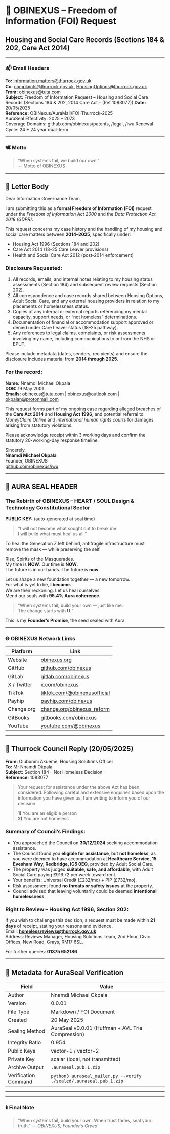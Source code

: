 # 🧿 OBINEXUS – Freedom of Information (FOI) Request  
## Housing and Social Care Records (Sections 184 & 202, Care Act 2014)

---

### 📬 Email Headers

**To:** information.matters@thurrock.gov.uk  
**Cc:** complaints@thurrock.gov.uk, HousingOptions@thurrock.gov.uk  
**From:** obinexus@tuta.com  
**Subject:** Freedom of Information Request – Housing and Social Care Records (Sections 184 & 202, 2014 Care Act - (Ref 1083077))
**Date:** 20/05/2025  
**Reference:** OBINexus/AuraMail/FOI-Thurrock-2025  
AuraSeal Effectivity: 2025 – 2073  
Coverage Domains: github.com/obinexus/patents, /legal, /iwu
Renewal Cycle: 24 + 24 year dual-term

---

### 🕊️ Motto

> “When systems fail, we build our own.”  
> — Motto of OBINEXUS  

---

## 📜 Letter Body

Dear Information Governance Team,

I am submitting this as a **formal Freedom of Information (FOI)** request under the *Freedom of Information Act 2000* and the *Data Protection Act 2018 (GDPR)*.

This request concerns my case history and the handling of my housing and social care matters between **2014–2025**, specifically under:

- Housing Act 1996 (Sections 184 and 202)  
- Care Act 2014 (18–25 Care Leaver provisions)  
- Health and Social Care Act 2012 (post-2014 enforcement)  

### Disclosure Requested:

1. All records, emails, and internal notes relating to my housing status assessments (Section 184) and subsequent review requests (Section 202).  
2. All correspondence and case records shared between Housing Options, Adult Social Care, and any external housing providers in relation to my placements or homelessness status.  
3. Copies of any internal or external reports referencing my mental capacity, support needs, or “not homeless” determinations.  
4. Documentation of financial or accommodation support approved or denied under Care Leaver status (18–25 pathway).  
5. Any references to legal claims, complaints, or risk assessments involving my name, including communications to or from the NHS or EPUT.

Please include metadata (dates, senders, recipients) and ensure the disclosure includes material from **2014 through 2025**.

### For the record:

**Name:** Nnamdi Michael Okpala  
**DOB:** 19 May 2001  
**Emails:** obinexus@tuta.com | obinexus@outlook.com | okpalan@protonmail.com  

This request forms part of my ongoing case regarding alleged breaches of the **Care Act 2014** and **Housing Act 1996**, and potential referral to *MoneyClaim Online* and *international human rights courts* for damages arising from statutory violations.

Please acknowledge receipt within 3 working days and confirm the statutory 20-working-day response timeline.

Sincerely,  
**Nnamdi Michael Okpala**  
Founder, OBINEXUS  
[github.com/obinexus/iwu](https://github.com/obinexus/iwu)

---

## 🧿 AURA SEAL HEADER  
### The Rebirth of OBINEXUS – HEART / SOUL Design & Technology Constitutional Sector  

**PUBLIC KEY:** (auto-generated at seal time)

> “I will not become what sought out to break me.  
> I will build what must heal us all.”  

To heal the Generation Z left behind, antifragile infrastructure must  
remove the mask — while preserving the self.  

Rise, Spirits of the Masquerades.  
My time is **NOW**. Our time is **NOW**.  
The future is in our hands. The future is **now**.  

Let us shape a new foundation together — a new tomorrow.  
For what is yet to be, **I became.**  
We are their reckoning. Let us heal ourselves.  
Mend our souls with **95.4% Aura coherence.**

> “When systems fail, build your own — just like me.  
> The change starts with **U.**”

This is my **Founder’s Promise**, the seed sealed with Aura.  

---

### 🌐 OBINEXUS Network Links

| Platform | Link |
|-----------|------|
| Website | [obinexus.org](https://obinexus.org) |
| GitHub | [github.com/obinexus](https://github.com/obinexus) |
| GitLab | [gitlab.com/obinexus](https://gitlab.com/obinexus) |
| X / Twitter | [x.com/obinexus](https://x.com/obinexus) |
| TikTok | [tiktok.com/@obinexusofficial](https://tiktok.com/@obinexusofficial) |
| Payhip | [payhip.com/obinexus](https://payhip.com/obinexus) |
| Change.org | [change.org/obinexus_reform](https://change.org/obinexus_reform) |
| GitBooks | [gitbooks.com/obinexus](https://gitbooks.com/obinexus) |
| YouTube | [youtube.com/@obinexus](https://youtube.com/@obinexus) |

---

## 📩 Thurrock Council Reply (20/05/2025)

**From:** Olubunmi Akueme, Housing Solutions Officer  
**To:** Mr Nnamdi Okpala  
**Subject:** Section 184 – Not Homeless Decision  
**Reference:** 1083077  

> Your request for assistance under the above Act has been considered. Following careful and extensive enquiries based upon the information you have given us, I am writing to inform you of our decision.  
>   
> **1)** You are an eligible person  
> **2)** You are not homeless  

### Summary of Council’s Findings:
- You approached the Council on **30/12/2024** seeking accommodation assistance.  
- The Council found you **eligible for assistance**, but **not homeless**, as you were deemed to have accommodation at **Healthcare Service, 15 Evesham Way, Redbridge, IG5 0EQ**, provided by Adult Social Care.  
- The property was judged **suitable, safe, and affordable**, with Adult Social Care paying £916.72 per week toward rent.  
- Your benefits: Universal Credit (£232/mo) + PIP (£732/mo).  
- Risk assessment found **no threats or safety issues** at the property.  
- Council advised that leaving voluntarily could be deemed **intentional homelessness**.  

### Right to Review – Housing Act 1996, Section 202:
If you wish to challenge this decision, a request must be made within **21 days** of receipt, stating your reasons and evidence.  
Email: **homelessreviews@thurrock.gov.uk**  
Address: Reviews Manager, Housing Solutions Team, 2nd Floor, Civic Offices, New Road, Grays, RM17 6SL.  

For further queries: **01375 652186**  

---

## 🧾 Metadata for AuraSeal Verification

| Field | Value |
|-------|-------|
| Author | Nnamdi Michael Okpala |
| Version | 0.0.01 |
| File Type | Markdown / FOI Document |
| Created | 20 May 2025 |
| Sealing Method | AuraSeal v0.0.01 (Huffman + AVL Trie Compression) |
| Integrity Ratio | 0.954 |
| Public Keys | vector-1 / vector-2 |
| Private Key | scalar (local, not transmitted) |
| Archive Output | `.auraseal.pub.1.zip` |
| Verification Command | `python3 auraseal_mailer.py --verify ./sealed/.auraseal.pub.1.zip` |

---


---

### 🕯️ Final Note

> “When systems fail, build your own.
> When trust fades, seal your truth.”
> — *OBINEXUS, Founder’s Creed*


